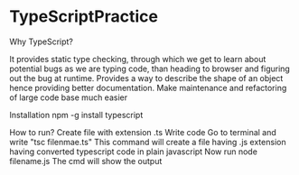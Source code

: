 # TypeScriptPractice

Why TypeScript?

It provides static type checking, through which we get to learn about potential bugs as we are typing code,
than heading to browser and figuring out the bug at runtime.
Provides a way to describe the shape of an object hence providing better documentation.
Make maintenance and refactoring of large code base much easier

Installation
npm -g install typescript

How to run?
Create file with extension .ts
Write code
Go to terminal and write "tsc filenmae.ts"
This command will create a file having .js extension having converted typescript code in plain javascript
Now run node filename.js
The cmd will show the output


